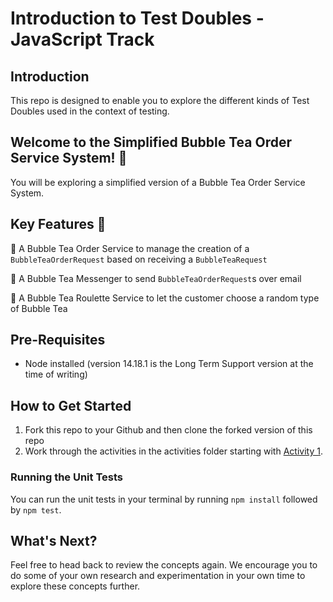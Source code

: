 # Introduction to Test Doubles - JavaScript Track

## Introduction

This repo is designed to enable you to explore the different kinds of Test Doubles used in the context of testing.

## Welcome to the Simplified Bubble Tea Order Service System! 🧋

You will be exploring a simplified version of a Bubble Tea Order Service System.

## Key Features 🧋

🧋 A Bubble Tea Order Service to manage the creation of a `BubbleTeaOrderRequest` based on receiving a `BubbleTeaRequest`

🧋 A Bubble Tea Messenger to send `BubbleTeaOrderRequest`s over email

🧋 A Bubble Tea Roulette Service to let the customer choose a random type of Bubble Tea

## Pre-Requisites

- Node installed (version 14.18.1 is the Long Term Support version at the time of writing)

## How to Get Started

1. Fork this repo to your Github and then clone the forked version of this repo
2. Work through the activities in the activities folder starting with [Activity 1](./activities/activity_1.md).

### Running the Unit Tests

You can run the unit tests in your terminal by running `npm install` followed by `npm test`.

## What's Next?
Feel free to head back to review the concepts again.
We encourage you to do some of your own research and experimentation in your own time to explore these concepts further.